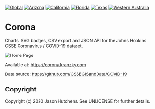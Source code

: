 [![Global](https://corona.kranzky.com/badge.svg?update)](https://corona.kranzky.com?)
[![Arizona](https://corona.kranzky.com/am/na/us/az/badge.svg)](https://corona.kranzky.com?region=am&subregion=na&country=us&state=az)
[![California](https://corona.kranzky.com/am/na/us/ca/badge.svg)](https://corona.kranzky.com?region=am&subregion=na&country=us&state=ca)
[![Florida](https://corona.kranzky.com/am/na/us/fl/badge.svg)](https://corona.kranzky.com?region=am&subregion=na&country=us&state=fl)
[![Texas](https://corona.kranzky.com/am/na/us/tx/badge.svg)](https://corona.kranzky.com?region=am&subregion=na&country=us&state=tx)
[![Western Australia](https://corona.kranzky.com/oc/anz/au/wa/badge.svg?update)](https://corona.kranzky.com?region=oc&subregion=anz&country=au&state=wa)

Corona
======

Charts, SVG badges, CSV export and JSON API for the Johns Hopkins CSSE Coronavirus / COVID-19 dataset.

![Home Page](https://www.kranzky.com/img/portfolio/corona.png)

Available at: https://corona.kranzky.com

Data source: https://github.com/CSSEGISandData/COVID-19

Copyright
---------

Copyright (c) 2020 Jason Hutchens. See UNLICENSE for further details.
